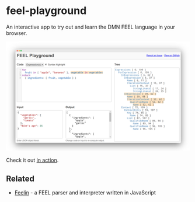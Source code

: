 # feel-playground

An interactive app to try out and learn the DMN FEEL language in your browser.

[![FEEL playground screenshot](./docs/screenshot.png)](https://nikku.github.io/feel-playground)

Check it out [in action](https://nikku.github.io/feel-playground).


## Related

* [Feelin](https://github.com/nikku/feelin) - a FEEL parser and interpreter written in JavaScript
